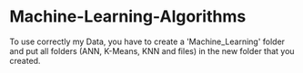 # Machine-Learning-Algorithms

To use correctly my Data, you have to create a 'Machine_Learning' folder and put all folders (ANN, K-Means, KNN and files) in the new folder that you created.  

